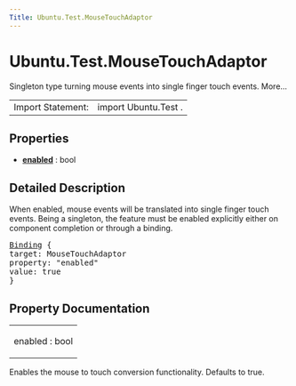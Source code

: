 ```yaml
---
Title: Ubuntu.Test.MouseTouchAdaptor
---
```


# Ubuntu.Test.MouseTouchAdaptor

<span class="subtitle"></span>
<!-- $$$MouseTouchAdaptor-brief -->
<p>Singleton type turning mouse events into single finger touch events. More...</p>
<!-- @@@MouseTouchAdaptor -->
<table class="alignedsummary">
<tr><td class="memItemLeft rightAlign topAlign"> Import Statement:</td><td class="memItemRight bottomAlign"> import Ubuntu.Test .</td></tr></table><ul>
</ul>
<h2 id="properties">Properties</h2>
<ul>
<li class="fn"><b><b><a href="#enabled-prop">enabled</a></b></b> : bool</li>
</ul>
<!-- $$$MouseTouchAdaptor-description -->
<h2 id="details">Detailed Description</h2>
</p>
<p>When enabled, mouse events will be translated into single finger touch events. Being a singleton, the feature must be enabled explicitly either on component completion or through a binding.</p>
<pre class="qml"><span class="type"><a href="../sdk-14.10/QtQml.Binding.md">Binding</a></span> {
<span class="name">target</span>: <span class="name">MouseTouchAdaptor</span>
<span class="name">property</span>: <span class="string">&quot;enabled&quot;</span>
<span class="name">value</span>: <span class="number">true</span>
}</pre>
<!-- @@@MouseTouchAdaptor -->
<h2>Property Documentation</h2>
<!-- $$$enabled -->
<table class="qmlname"><tr valign="top" id="enabled-prop"><td class="tblQmlPropNode"><p><span class="name">enabled</span> : <span class="type">bool</span></p></td></tr></table><p>Enables the mouse to touch conversion functionality. Defaults to true.</p>
<!-- @@@enabled -->
<br/>
